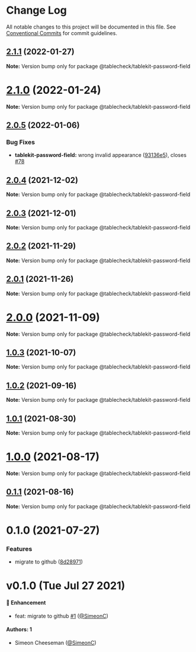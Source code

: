 # Change Log

All notable changes to this project will be documented in this file.
See [Conventional Commits](https://conventionalcommits.org) for commit guidelines.

## [2.1.1](https://github.com/tablecheck/tablekit/compare/@tablecheck/tablekit-password-field@2.1.0...@tablecheck/tablekit-password-field@2.1.1) (2022-01-27)

**Note:** Version bump only for package @tablecheck/tablekit-password-field





# [2.1.0](https://github.com/tablecheck/tablekit/compare/@tablecheck/tablekit-password-field@2.0.5...@tablecheck/tablekit-password-field@2.1.0) (2022-01-24)

**Note:** Version bump only for package @tablecheck/tablekit-password-field





## [2.0.5](https://github.com/tablecheck/tablekit/compare/@tablecheck/tablekit-password-field@2.0.4...@tablecheck/tablekit-password-field@2.0.5) (2022-01-06)


### Bug Fixes

* **tablekit-password-field:** wrong invalid appearance ([93136e5](https://github.com/tablecheck/tablekit/commit/93136e50eb5f3c325957bb6741b063abad2e1931)), closes [#78](https://github.com/tablecheck/tablekit/issues/78)





## [2.0.4](https://github.com/tablecheck/tablekit/compare/@tablecheck/tablekit-password-field@2.0.3...@tablecheck/tablekit-password-field@2.0.4) (2021-12-02)

**Note:** Version bump only for package @tablecheck/tablekit-password-field





## [2.0.3](https://github.com/tablecheck/tablekit/compare/@tablecheck/tablekit-password-field@2.0.2...@tablecheck/tablekit-password-field@2.0.3) (2021-12-01)

**Note:** Version bump only for package @tablecheck/tablekit-password-field





## [2.0.2](https://github.com/tablecheck/tablekit/compare/@tablecheck/tablekit-password-field@2.0.1...@tablecheck/tablekit-password-field@2.0.2) (2021-11-29)

**Note:** Version bump only for package @tablecheck/tablekit-password-field





## [2.0.1](https://github.com/tablecheck/tablekit/compare/@tablecheck/tablekit-password-field@2.0.0...@tablecheck/tablekit-password-field@2.0.1) (2021-11-26)

**Note:** Version bump only for package @tablecheck/tablekit-password-field





# [2.0.0](https://github.com/tablecheck/tablekit/compare/@tablecheck/tablekit-password-field@1.0.3...@tablecheck/tablekit-password-field@2.0.0) (2021-11-09)

**Note:** Version bump only for package @tablecheck/tablekit-password-field





## [1.0.3](https://github.com/tablecheck/tablekit/compare/@tablecheck/tablekit-password-field@1.0.2...@tablecheck/tablekit-password-field@1.0.3) (2021-10-07)

**Note:** Version bump only for package @tablecheck/tablekit-password-field





## [1.0.2](https://github.com/tablecheck/tablekit/compare/@tablecheck/tablekit-password-field@1.0.1...@tablecheck/tablekit-password-field@1.0.2) (2021-09-16)

**Note:** Version bump only for package @tablecheck/tablekit-password-field





## [1.0.1](https://github.com/tablecheck/tablekit/compare/@tablecheck/tablekit-password-field@1.0.0...@tablecheck/tablekit-password-field@1.0.1) (2021-08-30)

**Note:** Version bump only for package @tablecheck/tablekit-password-field





# [1.0.0](https://github.com/tablecheck/tablekit/compare/@tablecheck/tablekit-password-field@0.1.1...@tablecheck/tablekit-password-field@1.0.0) (2021-08-17)

**Note:** Version bump only for package @tablecheck/tablekit-password-field





## [0.1.1](https://github.com/tablecheck/tablekit/compare/@tablecheck/tablekit-password-field@0.1.0...@tablecheck/tablekit-password-field@0.1.1) (2021-08-16)

**Note:** Version bump only for package @tablecheck/tablekit-password-field





# 0.1.0 (2021-07-27)


### Features

* migrate to github ([8d28971](https://github.com/tablecheck/tablekit/commit/8d28971175010fcb2a3cd9c48a749e7af1bdc9f9))





# v0.1.0 (Tue Jul 27 2021)

#### 🚀 Enhancement

- feat: migrate to github [#1](https://github.com/tablecheck/tablekit/pull/1) ([@SimeonC](https://github.com/SimeonC))

#### Authors: 1

- Simeon Cheeseman ([@SimeonC](https://github.com/SimeonC))

